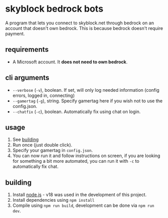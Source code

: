 # skyblock bedrock bots

A program that lets you connect to skyblock.net through bedrock on an account that doesn't own bedrock. This is because bedrock doesn't require payment.

## requirements

- A Microsoft account. It **does not need to own bedrock**.

## cli arguments

- `--verbose` (`-v`), boolean. If set, will only log needed information (config errors, logged in, connecting)
- `--gamertag` (`-g`), string. Specify gamertag here if you wish not to use the config.json.
- `--chatfix` (`-c`), boolean. Automatically fix using chat on login.

## usage

1. See [building](#building)
2. Run once (just double click).
3. Specify your gamertag in `config.json`.
4. You can now run it and follow instructions on screen, if you are looking for something a bit more automated, you can run it with `-c` to automatically fix chat.

## building

1. Install [node.js](https://nodejs.dev/en/download/) - v18 was used in the development of this project.
2. Install dependencies using `npm install`
3. Compile using `npm run build`, development can be done via `npm run dev`.
